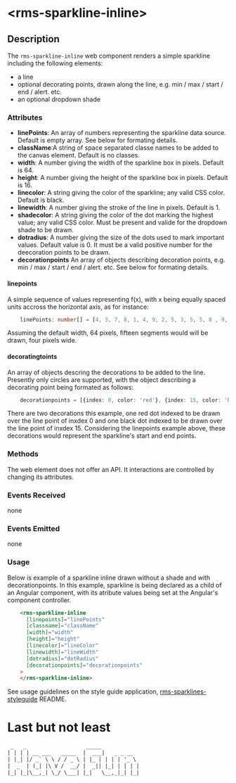 &lt;rms-sparkline-inline&gt;
====

Description
----
The `rms-sparkline-inline` web component renders a simple sparkline including the following elements:
* a line
* optional decorating points, drawn along the line, e.g. min / max / start / end / alert. etc.
* an optional dropdown shade

### Attributes
* **linePoints**: An array of numbers representing the sparkline data source. Default is empty array. See below for formating details.
* **className**:A string of space separated classe names to be added to the canvas element. Default is no classes.
* **width**: A number giving the width of the sparkline box in pixels. Default is 64.
* **height**: A number giving the height of the sparkline box in pixels. Default is 16.
* **linecolor**: A string giving the color of the sparkline; any valid CSS color. Default is black.
* **linewidth**: A number giving the stroke of the line in pixels. Default is 1.
* **shadecolor**: A string giving the color of the dot marking the highest value; any valid CSS color. Must be present and valide for the dropdown shade to be drawn.
* **dotradius**: A number giving the size of the dots used to mark important values. Default value is 0. It must be a valid positive number for the deecoration points to be drawn.
* **decorationpoints** An array of objects describing decoration points,  e.g. min / max / start / end / alert. etc. See below for formating details.

#### linepoints
A simple sequence of values representing f(x), with x being equally spaced units accross the horizontal axis, as for instance:
````typescript
    linePoints: number[] = [4, 3, 7, 8, 1, 4, 9, 2, 5, 3, 5, 5, 8 , 9, 7, 1];
````
Assuming the default width, 64 pixels, fifteen segments would will be drawn, four pixels wide.

#### decoratingtoints
An array of objects descring the decorations to be added to the line. Presently only circles are supported, with the object describing a decorating point being formated as follows:
````typescript
    decorationpoints = [{index: 0, color: 'red'}, {index: 15, color: 'black'}];
````

There are two decorations this example, one red dot indexed to be drawn over the line point of inxdex 0 and one black dot indexed to be drawn over the line point of inxdex 15. Considering the linepoints example above, these decorations would represent the sparkline's start and end points. 

### Methods
The web element does not offer an API. It interactions are controlled by changing its attributes.

### Events Received
none

### Events Emitted
none

### Usage
Below is example of a sparkline inline drawn without a shade and with decorationpoints. In this example, sparkline is being declared as a child of an Angular component, with its atribute values being set at the Angular's component controller.

````html
    <rms-sparkline-inline
      [linepoints]="linePoints"
      [classname]="className"
      [width]="width"
      [height]="height"
      [linecolor]="lineColor"
      [linewidth]="lineWidth"
      [dotradius]="dotRadius"
      [decorationpoints]="decorationpoints"
    >
    </rms-sparkline-inline>
````

See usage guidelines on the style guide application, [rms-sparklines-styleguide](https://github.com/RodrigoMattosoSilveira/rms-sparklines-styleguide) README.

# Last but not least
````html
 _   _                   _____            
| | | | __ ___   _____  |  ___|   _ _ __  
| |_| |/ _` \ \ / / _ \ | |_ | | | | '_ \ 
|  _  | (_| |\ V /  __/ |  _|| |_| | | | |
|_| |_|\__,_| \_/ \___| |_|   \__,_|_| |_|                                      
````